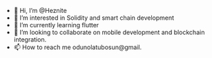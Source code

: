 - 👋 Hi, I’m @Heznite
- 👀 I’m interested in Solidity and smart chain development
- 🌱 I’m currently learning flutter
- 💞️ I’m looking to collaborate on mobile development and blockchain integration.
- 📫 How to reach me odunolatubosun@gmail.

<!---
Heznite/Heznite is a ✨ special ✨ repository because its `README.md` (this file) appears on your GitHub profile.
You can click the Preview link to take a look at your changes.
--->
